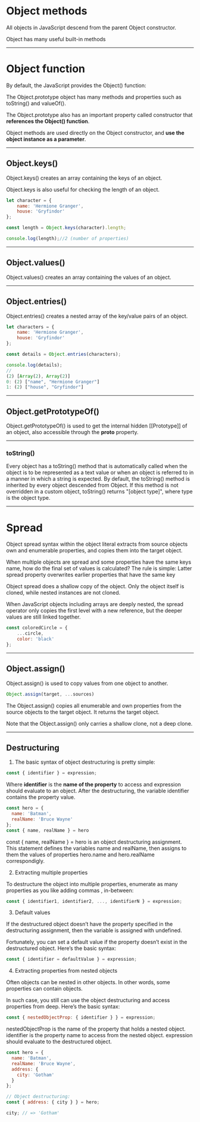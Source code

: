 # Object methods

All objects in JavaScript descend from the parent Object constructor. 

Object has many useful built-in methods 

---

# Object function

By default, the JavaScript provides the Object() function:

The Object.prototype object has many methods and properties such as toString() and valueOf().

The Object.prototype also has an important property called constructor that **references the Object() function**.

Object methods are used directly on the Object constructor, and 
**use the object instance as a parameter**.

---

## Object.keys()

Object.keys() creates an array containing the keys of an object. 

Object.keys is also useful for checking the length of an object.

```javascript
let character = {
	name: 'Hermione Granger',
	house: 'Gryfindor'
};

const length = Object.keys(character).length;

console.log(length);//2 (number of properties)
```

---

## Object.values()

Object.values() creates an array containing the values of an object.

---

## Object.entries()
Object.entries() creates a nested array of the key/value pairs of an object.

```javascript
let characters = {
	name: 'Hermione Granger',
	house: 'Gryfindor'
};

const details = Object.entries(characters);

console.log(details);
//
(2) [Array(2), Array(2)]
0: (2) ["name", "Hermione Granger"]
1: (2) ["house", "Gryfindor"]
```

---

## Object.getPrototypeOf()

Object.getPrototypeOf() is used to get the internal hidden [[Prototype]] of an object, also accessible through the __proto__ property.

---

### toString()

Every object has a toString() method that is automatically called when the object is to be represented as a text value or when an object is referred to in a manner in which a string is expected. By default, the toString() method is inherited by every object descended from Object. If this method is not overridden in a custom object, toString() returns "[object type]", where type is the object type. 

---

# Spread

Object spread syntax within the object literal extracts from source objects own and enumerable properties, and copies them into the target object.

When multiple objects are spread and some properties have the same keys name, how do the final set of values is calculated? The rule is simple: Latter spread property overwrites earlier properties that have the same key

Object spread does a shallow copy of the object. Only the object itself is cloned, while nested instances are not cloned.

When JavaScript objects including arrays are deeply nested, the spread operator only copies the first level with a new reference, but the deeper values are still linked together.

```javascript
const coloredCircle = {
    ...circle,
    color: 'black'
};
```

---

## Object.assign()
Object.assign() is used to copy values from one object to another.

```javascript
Object.assign(target, ...sources)
```
The Object.assign() copies all enumerable and own properties from the source objects to the target object. It returns the target object.

Note that the Object.assign() only carries a shallow clone, not a deep clone.

---

## Destructuring

1. The basic syntax of object destructuring is pretty simple:

```javascript
const { identifier } = expression;
```

Where **identifier** is the **name of the property** to access and expression should evaluate to an object. After the destructuring, the variable identifier contains the property value.

```javascript
const hero = {
  name: 'Batman',
  realName: 'Bruce Wayne'
};
const { name, realName } = hero 
```

const { name, realName } = hero is an object destructuring assignment. This statement defines the variables name and realName, then assigns to them the values of properties hero.name and hero.realName correspondigly.

2. Extracting multiple properties

To destructure the object into multiple properties, enumerate as many properties as you like adding commas , in-between:

```javascript
const { identifier1, identifier2, ..., identifierN } = expression;
```

3. Default values

If the destructured object doesn’t have the property specified in the destructuring assignment, then the variable is assigned with undefined.

Fortunately, you can set a default value if the property doesn’t exist in the destructured object. Here’s the basic syntax:

```javascript
const { identifier = defaultValue } = expression;
```

4. Extracting properties from nested objects

Often objects can be nested in other objects. In other words, some properties can contain objects.

In such case, you still can use the object destructuring and access properties from deep. Here’s the basic syntax:

```javascript
const { nestedObjectProp: { identifier } } = expression;
```

nestedObjectProp is the name of the property that holds a nested object. identifier is the property name to access from the nested object. expression should evaluate to the destructured object.

```javascript
const hero = {
  name: 'Batman',
  realName: 'Bruce Wayne',
  address: {
    city: 'Gotham'
  }
};

// Object destructuring:
const { address: { city } } = hero;

city; // => 'Gotham'
```